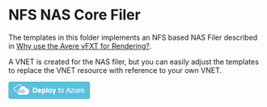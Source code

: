 # NFS NAS Core Filer

The templates in this folder implements an NFS based NAS Filer described in [Why use the Avere vFXT for Rendering?](../../../docs/why_avere_for_rendering.md).

A VNET is created for the NAS filer, but you can easily adjust the templates to replace the VNET resource with reference to your own VNET.

<a href="https://portal.azure.com/#create/Microsoft.Template/uri/https%3A%2F%2Fraw.githubusercontent.com%2FAzure%2FAvere%2Fmaster%2Fsrc%2Ftutorials%2Fsimplenfsfiler%2Fnfs-azuredeploy.json" target="_blank">
<img src="https://raw.githubusercontent.com/Azure/azure-quickstart-templates/master/1-CONTRIBUTION-GUIDE/images/deploytoazure.png"/>
</a>
